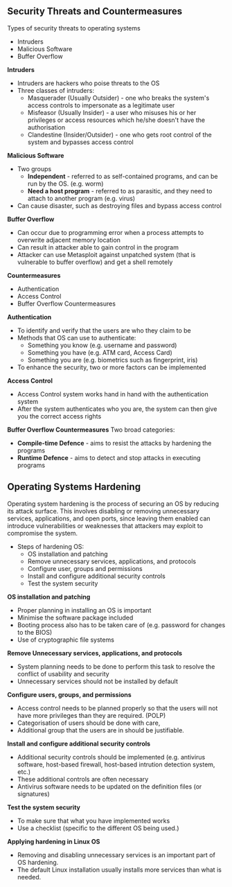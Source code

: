 ## Security Threats and Countermeasures

Types of security threats to operating systems
- Intruders
- Malicious Software
- Buffer Overflow

**Intruders**
- Intruders are hackers who poise threats to the OS
- Three classes of intruders:
  - Masquerader (Usually Outsider) - one who breaks the system's access controls to impersonate as a legitimate user
  - Misfeasor (Usually Insider) - a user who misuses his or her privileges or access resources which he/she doesn't have the authorisation
  - Clandestine (Insider/Outsider) - one who gets root control of the system and bypasses access control

**Malicious Software**
- Two groups
  - **Independent** - referred to as self-contained programs, and can be run by the OS. (e.g. worm)
  - **Need a host program** - referred to as parasitic, and they need to attach to another program (e.g. virus)
- Can cause disaster, such as destroying files and bypass access control

**Buffer Overflow**
- Can occur due to programming error when a process attempts to overwrite adjacent memory location
- Can result in attacker able to gain control in the program
- Attacker can use Metasploit against unpatched system (that is vulnerable to buffer overflow) and get a shell remotely

**Countermeasures**
- Authentication
- Access Control
- Buffer Overflow Countermeasures

**Authentication**
- To identify and verify that the users are who they claim to be
- Methods that OS can use to authenticate:
  - Something you know (e.g. username and password)
  - Something you have (e.g. ATM card, Access Card)
  - Something you are (e.g. biometrics such as fingerprint, iris)
- To enhance the security, two or more factors can be implemented

**Access Control**
- Access Control system works hand in hand with the authentication system
- After the system authenticates who you are, the system can then give you the correct access rights

**Buffer Overflow Countermeasures**
Two broad categories:
- **Compile-time Defence** - aims to resist the attacks by hardening the programs
- **Runtime Defence** - aims to detect and stop attacks in executing programs

## Operating Systems Hardening
Operating system hardening is the process of securing an OS by reducing its attack surface. This involves disabling or removing unnecessary services, applications, and open ports, since leaving them enabled can introduce vulnerabilities or weaknesses that attackers may exploit to compromise the system.

- Steps of hardening OS:
  - OS installation and patching
  - Remove unnecessary services, applications, and protocols
  - Configure user, groups and permissions
  - Install and configure additional security controls
  - Test the system security

**OS installation and patching**
- Proper planning in installing an OS is important
- Minimise the software package included
- Booting process also has to be taken care of (e.g. password for changes to the BIOS)
- Use of cryptographic file systems

**Remove Unnecessary services, applications, and protocols**
- System planning needs to be done to perform this task to resolve the conflict of usability and security
- Unnecessary services should not be installed by default

**Configure users, groups, and permissions**
- Access control needs to be planned properly so that the users will not have more privileges than they are required. (POLP)
- Categorisation of users should be done with care,
- Additional group that the users are in should be justifiable.

**Install and configure additional security controls**
- Additional security controls should be implemented (e.g. antivirus software, host-based firewall, host-based intrution detection system, etc.)
- These additional controls are often necessary
- Antivirus software needs to be updated on the definition files (or signatures)

**Test the system security**
- To make sure that what you have implemented works
- Use a checklist (specific to the different OS being used.)

**Applying hardening in Linux OS**
- Removing and disabling unnecessary services is an important part of OS hardening.
- The default Linux installation usually installs more services than what is needed.













































